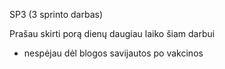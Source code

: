 SP3   (3 sprinto darbas)

Prašau skirti porą dienų daugiau laiko šiam darbui 
  - nespėjau dėl blogos savijautos po vakcinos
  
